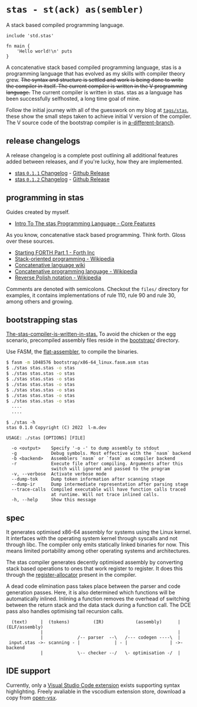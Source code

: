 # `stas - st(ack) as(sembler)` 

A stack based compiled programming language.

```
include 'std.stas'

fn main {
    'Hello world!\n' puts
}
```

A concatenative stack based compiled programming language, stas is a programming language that has evolved as my skills with compiler theory grew. ~~The syntax and structure is settled and work is being done to write the compiler in itself. The current compiler is written in the V programming language.~~ The current compiler is written in stas. stas as a language has been successfully selfhosted, a long time goal of mine.

Follow the initial journey with all of the guesswork on my blog at [`tags/stas`](https://blog.l-m.dev/tags/stas/), these show the small steps taken to achieve initial V version of the compiler. The V source code of the bootstrap compiler is in [a-different-branch](https://github.com/l1mey112/stas/tree/0.1.0-v-compiler).

## release changelogs

A release changelog is a complete post outlining all additional features added between releases, and if you're lucky, how they are implemented.

- [stas `0.1.1` Changelog](https://blog.l-m.dev/posts/release-stas-0.1.1/) - [Github Release](https://github.com/l1mey112/stas/releases/tag/0.1.1)
- [stas `0.1.2` Changelog](https://blog.l-m.dev/posts/release-stas-0.1.2/) - [Github Release](https://github.com/l1mey112/stas/releases/tag/0.1.2)


## programming in stas

Guides created by myself.

- [Intro To The stas Programming Language - Core Features](https://blog.l-m.dev/posts/intro-to-stas-1/)

As you know, concatenative stack based programming. Think forth. Gloss over these sources.

- [Starting FORTH Part 1 - Forth Inc](https://www.forth.com/starting-forth/1-forth-stacks-dictionary/)
- [Stack-oriented programming - Wikipedia](https://en.wikipedia.org/wiki/Stack-oriented_programming)
- [Concatenative language wiki](https://concatenative.org/wiki/view/Front%20Page)
- [Concatenative programming language - Wikipedia](https://en.wikipedia.org/wiki/Concatenative_programming_language)
- [Reverse Polish notation - Wikipedia](https://en.wikipedia.org/wiki/Reverse_Polish_notation)

Comments are denoted with semicolons. Checkout the `files/` directory for examples, it contains implementations of rule 110, rule 90 and rule 30, among others and growing.

## bootstrapping stas

[The-stas-compiler-is-written-in-stas.](./stas.stas) To avoid the chicken or the egg scenario, precompiled assembly files reside in the [bootstrap/](bootstrap/) directory.

Use FASM, the [flat-assembler](https://flatassembler.net/), to compile the binaries.

```sh
$ fasm -m 1048576 bootstrap/x86-64_linux.fasm.asm stas
$ ./stas stas.stas -o stas
$ ./stas stas.stas -o stas
$ ./stas stas.stas -o stas
$ ./stas stas.stas -o stas
$ ./stas stas.stas -o stas
$ ./stas stas.stas -o stas
$ ./stas stas.stas -o stas
  ....
  ....
```

```
$ ./stas -h
stas 0.1.0 Copyright (C) 2022  l-m.dev

USAGE: ./stas [OPTIONS] [FILE]

  -o <output>    Specify '-o -' to dump assembly to stdout
  -g             Debug symbols. Most effective with the `nasm` backend
  -b <backend>   Assemblers `nasm` or `fasm` as compiler backend
  -r             Execute file after compiling. Arguments after this
                 switch will ignored and passed to the program
  -v, --verbose  Activate verbose mode
  --dump-tok     Dump token information after scanning stage
  --dump-ir      Dump intermediate representation after parsing stage
  --trace-calls  Compiled executable will have function calls traced
                 at runtime. Will not trace inlined calls.
  -h, --help     Show this message
```

## spec

It generates optimised x86-64 assembly for systems using the Linux kernel. It interfaces with the operating system kernel through syscalls and not through libc. The compiler only emits statically linked binaries for now. This means limited portability among other operating systems and architectures.

The stas compiler generates decently optimised assembly by converting stack based operations to ones that work register to register. It does this through the [register-allocator](./src/x86.stas) present in the compiler.

A dead code elimination pass takes place between the parser and code generation passes. Here, it is also determined which functions will be automatically inlined. Inlining a function removes the overhead of switching between the return stack and the data stack during a function call. The DCE pass also handles optimising tail recursion calls.

```
  (text)     |  (tokens)         (IR)            (assembly)      | (ELF/assembly)
             |                                                   |
             |             /-- parser  --\   /--- codegen ----\  |
 input.stas ->- scanning - |             | - |                | ->- backend
             |             \-- checker --/   \- optimisation -/  |
```

## IDE support

Currently, only a [Visual Studio Code extension](https://github.com/l1mey112/stas-vscode) exists supporting syntax highlighting. Freely avaliable in the vscodium extension store, download a copy from [open-vsx](https://open-vsx.org/extension/l-m/stas-vscode).

<!-- ## debugging

Besides the compile time checks, it supports breakpoints with the `_breakpoint` keyword, coupled with some scripts inside GDB it allows you to easily inspect the program at runtime.

```
fn main {
    0 while dup 10 < {
        _breakpoint
        ++
    }
    drop
}
```

```
./stasgdb while.stas
flat assembler  version 1.73.30  (1048576 kilobytes memory, x64)
3 passes, 1000 bytes.
Reading symbols from ./a.out...
(No debugging symbols found in ./a.out)
Catchpoint 1 (signal SIGTRAP)

$1 = 0
$2 = 1
$3 = 2
$4 = 3
$5 = 4
$6 = 5
$7 = 6
$8 = 7
$9 = 8
$10 = 9
```

It also supports scope guards.

```
const value { 88 77 + }

fn function_a 0 1 {
    value
}

fn main {
    -> 2 {
        3 3
    }

    drop drop

    -> 0 {
        function_a ; <- main.stas:13:9: backtrace
    }

    function_a 165 = assert
    function_a 166 = assert -> "assert message"
}
```

```
main.stas:12:8: scope assertation failed, 1 more value on the stack than expected
main.stas:13:9: backtrace
```

Scope guards assist in debugging, just by skimming a program you know what scopes are self contained and what ones arent. Runtime assertations are also supported and an additional message can be attached. Assertations can also be evaluated at compile time statically. -->
